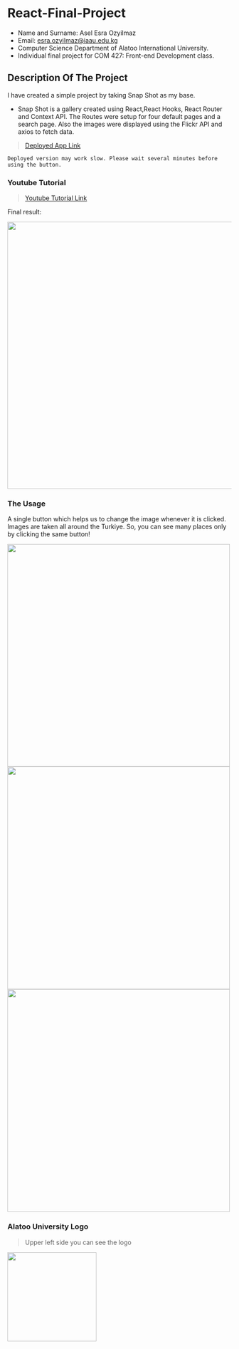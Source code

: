 React-Final-Project
==================================================================

- Name and Surname: Asel Esra Ozyilmaz
- Email: esra.ozyilmaz@iaau.edu.kg
- Computer Science Department of Alatoo International University.
- Individual final project for COM 427: Front-end Development class.

## Description Of The Project

I have created a simple project by taking Snap Shot as my base.

- Snap Shot is a gallery created using React,React Hooks, React Router and Context API. The Routes were setup for four default pages and a search page. Also the images were displayed using the Flickr API and axios to fetch data.

> [Deployed App Link](https://front-end-final-project-nef5p7zx1-aselesra.vercel.app/)

`Deployed version may work slow. Please wait several minutes before using the button.`

### Youtube Tutorial

> [Youtube Tutorial Link](https://youtu.be/VGYs8GeF5LU)

Final result:

<img src="https://user-images.githubusercontent.com/64264345/207440192-8d63f02f-36a7-40cc-ad48-57c44fa9f44b.png" width="600">

### The Usage

A single button which helps us to change the image whenever it is clicked. Images are taken all around the Turkiye. So, you can see many places only by clicking the same button!

<img src="https://user-images.githubusercontent.com/64264345/207440164-0f8fd1be-fefb-40c6-918d-34d26984321f.png" width="500"> <img src="https://user-images.githubusercontent.com/64264345/207440197-6ee9aa36-e9fb-4525-95c6-9880acfb3c9c.png" width="500"> <img src="https://user-images.githubusercontent.com/64264345/207442610-b9f367db-57a3-4d63-843a-a9b4df79ac50.png" width="500">


### Alatoo University Logo

> Upper left side you can see the logo

<img src="https://user-images.githubusercontent.com/64264345/207441686-bf99caa5-66a8-4bfc-bc46-1211191cf9fe.png" width="200">







